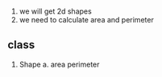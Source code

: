 ###      

1. we will get 2d shapes
2. we need to calculate area and perimeter

## class

1. Shape a. area perimeter